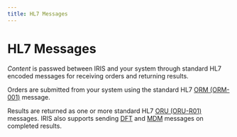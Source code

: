 ```yaml
---
title: HL7 Messages
---
```


# HL7 Messages

*Content* is passwed between IRIS and your system through standard HL7 encoded messages for receiving orders and returning results.

Orders are submitted from your system using the standard HL7 [ORM (ORM-001)](./TEC_005_Rev_C_Standard_Orders.html) message.

Results are returned as one or more standard HL7 [ORU (ORU-R01)](./TEC_007_Rev_C_Standard_Results.html) messages.
IRIS also supports sending [DFT](./DFT_Results.html) and [MDM](./MDM_Results.html) messages on completed results. 

